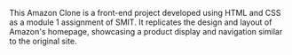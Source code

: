 This Amazon Clone is a front-end project developed using HTML and CSS as a module 1 assignment of SMIT. It replicates the design and layout of Amazon's homepage, showcasing a product display and navigation similar to the original site.
